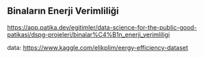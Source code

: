 
## Binaların Enerji Verimliliği
https://app.patika.dev/egitimler/data-science-for-the-public-good-patikasi/dspg-projeleri/binalar%C4%B1n_enerji_verimliligi

data: https://www.kaggle.com/elikplim/eergy-efficiency-dataset
